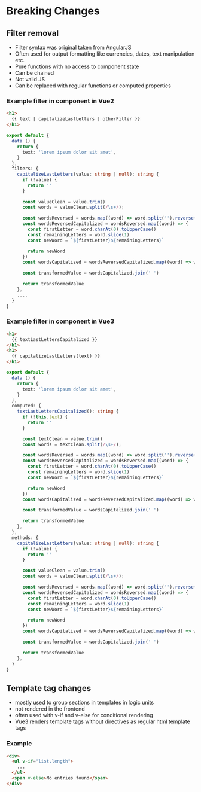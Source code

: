 # Breaking Changes

## Filter removal
- Filter syntax was original taken from AngularJS
- Often used for output formatting like currencies, dates, text manipulation etc.
- Pure functions with no access to component state
- Can be chained
- Not valid JS
- Can be replaced with regular functions or computed properties

### Example filter in component in Vue2

```html
<h1>
  {{ text | capitalizeLastLetters | otherFilter }}
</h1>
```


```ts
export default {
  data () {
    return {
      text: 'lorem ipsum dolor sit amet',
    }
  },
  filters: {
    capitalizeLastLetters(value: string | null): string {
      if (!value) {
        return ''
      }

      const valueClean = value.trim()
      const words = valueClean.split(/\s+/);

      const wordsReversed = words.map((word) => word.split('').reverse().join(''))
      const wordsReversedCapitalized = wordsReversed.map((word) => {
        const firstLetter = word.charAt(0).toUpperCase()
        const remainingLetters = word.slice(1)
        const newWord = `${firstLetter}${remainingLetters}`

        return newWord
      })
      const wordsCapitalized = wordsReversedCapitalized.map((word) => word.split('').reverse().join(''))

      const transformedValue = wordsCapitalized.join(' ')

      return transformedValue
    },
    ....
  }
}
```

### Example filter in component in Vue3

```html
<h1>
  {{ textLastLettersCapitalized }}
</h1>
<h1>
  {{ capitalizeLastLetters(text) }}
</h1>
```

```ts
export default {
  data () {
    return {
      text: 'lorem ipsum dolor sit amet',
    }
  },
  computed: {
    textLastLettersCapitalized(): string {
      if (!this.text) {
        return ''
      }

      const textClean = value.trim()
      const words = textClean.split(/\s+/);

      const wordsReversed = words.map((word) => word.split('').reverse().join(''))
      const wordsReversedCapitalized = wordsReversed.map((word) => {
        const firstLetter = word.charAt(0).toUpperCase()
        const remainingLetters = word.slice(1)
        const newWord = `${firstLetter}${remainingLetters}`

        return newWord
      })
      const wordsCapitalized = wordsReversedCapitalized.map((word) => word.split('').reverse().join(''))

      const transformedValue = wordsCapitalized.join(' ')

      return transformedValue
    },
  },
  methods: {
    capitalizeLastLetters(value: string | null): string {
      if (!value) {
        return ''
      }

      const valueClean = value.trim()
      const words = valueClean.split(/\s+/);

      const wordsReversed = words.map((word) => word.split('').reverse().join(''))
      const wordsReversedCapitalized = wordsReversed.map((word) => {
        const firstLetter = word.charAt(0).toUpperCase()
        const remainingLetters = word.slice(1)
        const newWord = `${firstLetter}${remainingLetters}`

        return newWord
      })
      const wordsCapitalized = wordsReversedCapitalized.map((word) => word.split('').reverse().join(''))

      const transformedValue = wordsCapitalized.join(' ')

      return transformedValue
    },
  }
}
```

## Template tag changes
- mostly used to group sections in templates in logic units
- not rendered in the frontend
- often used with v-if and v-else for conditional rendering
- Vue3 renders template tags without directives as regular html template tags

### Example

```html
<div>
  <ul v-if="list.length">
    ...
  </ul>
  <span v-else>No entries found</span>
</div>
```

